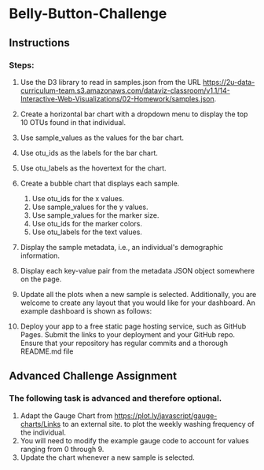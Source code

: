 # Belly-Button-Challenge

## Instructions
### Steps:
1. Use the D3 library to read in samples.json from the URL https://2u-data-curriculum-team.s3.amazonaws.com/dataviz-classroom/v1.1/14-Interactive-Web-Visualizations/02-Homework/samples.json.
2. Create a horizontal bar chart with a dropdown menu to display the top 10 OTUs found in that individual.
  1. Use sample_values as the values for the bar chart.
  2. Use otu_ids as the labels for the bar chart.
  3. Use otu_labels as the hovertext for the chart.

3. Create a bubble chart that displays each sample.
   1. Use otu_ids for the x values.
   2. Use sample_values for the y values.
   3. Use sample_values for the marker size.
   4. Use otu_ids for the marker colors.
   5. Use otu_labels for the text values.

4. Display the sample metadata, i.e., an individual's demographic information.
5. Display each key-value pair from the metadata JSON object somewhere on the page.
6. Update all the plots when a new sample is selected. Additionally, you are welcome to create any layout that you would like for your dashboard. An example dashboard is shown as follows:
7. Deploy your app to a free static page hosting service, such as GitHub Pages. Submit the links to your deployment and your GitHub repo. Ensure that your repository has regular commits and a thorough README.md file


## Advanced Challenge Assignment

### The following task is advanced and therefore optional.
1. Adapt the Gauge Chart from https://plot.ly/javascript/gauge-charts/Links to an external site. to plot the weekly washing frequency of the individual.
2. You will need to modify the example gauge code to account for values ranging from 0 through 9.
3. Update the chart whenever a new sample is selected.

